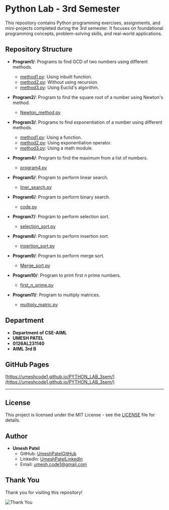 # Python Lab - 3rd Semester

This repository contains Python programming exercises, assignments, and mini-projects completed during the 3rd semester. It focuses on foundational programming concepts, problem-solving skills, and real-world applications.

## Repository Structure

- **Program1/**: Programs to find GCD of two numbers using different methods.
  - [method1.py](Program1/method1.py): Using inbuilt function.
  - [method2.py](Program1/method2.py): Without using recursion.
  - [method3.py](Program1/method3.py): Using Euclid's algorithm.

- **Program2/**: Program to find the square root of a number using Newton's method.
  - [Newton_method.py](Program2/Newton_method.py)

- **Program3/**: Programs to find exponentiation of a number using different methods.
  - [method1.py](Program3/method1.py): Using a function.
  - [method2.py](Program3/method2.py): Using exponentiation operator.
  - [method3.py](Program3/method3.py): Using a math module.

- **Program4/**: Program to find the maximum from a list of numbers.
  - [program4.py](Program4/program4.py)

- **Program5/**: Program to perform linear search.
  - [liner_search.py](Program5/liner_search.py)

- **Program6/**: Program to perform binary search.
  - [code.py](Program6/code.py)

- **Program7/**: Program to perform selection sort.
  - [selection_sort.py](Program7/selection_sort.py)

- **Program8/**: Program to perform insertion sort.
  - [insertion_sort.py](Program8/insertion_sort.py)

- **Program9/**: Program to perform merge sort.
  - [Merge_sort.py](Program9/Merge_sort.py)

- **Program10/**: Program to print first n prime numbers.
  - [first_n_prime.py](Program10/first_n_prime.py)

- **Program11/**: Program to multiply matrices.
  - [multiply_matric.py](Program11/multiply_matric.py)

## Department
- **Department of CSE-AIML**
- **UMESH PATEL**
- **0126AL231140**
- **AIML 3rd B**

## GitHub Pages
[https://umeshcode1.github.io/PYTHON_LAB_3sem/](https://umeshcode1.github.io/PYTHON_LAB_3sem/)

---

## License

This project is licensed under the MIT License - see the [LICENSE](LICENSE) file for details.

## Author

- **Umesh Patel**
  - GitHub: [UmeshPatelGitHub](https://github.com/UmeshPatelGitHub)
  - LinkedIn: [UmeshPatelLinkedIn](https://linkedin.com/in/UmeshPatelLinkedIn)
  - Email: [umesh.code1@gmail.com](mailto:umesh.code1@gmail.com)

## Thank You

Thank you for visiting this repository! 

![Thank You](https://media.giphy.com/media/3o7aD2saalBwwftBIY/giphy.gif)
